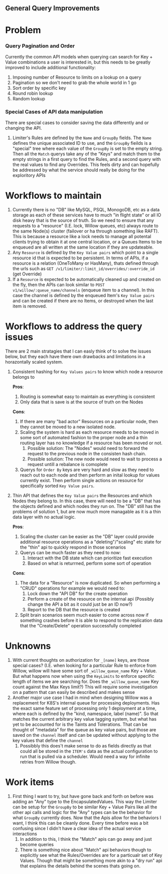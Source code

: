 General Query Improvements
--------------------------

# Problem

### Query Pagination and Order
Currently the common API models when querying can search for Key + Value combinations a user is interested in,
but this needs to be greatly improved to include additional functionality:

1. Imposing number of Resource to limits on a lookup on a query
2. Pagination so we don't need to grab the whole world in 1 go
3. Sort order by specific key
4. Round robin lookup
5. Random lookup

### Special Cases of API data manipulation
There are special cases to consider saving the data differently and or changing the API.

1. Limiter's Rules are defined by the `Name` and `GroupBy` fields. The `Name` defines the
   unique associated ID to use, and the `GroupBy` fieilds is a "special" tree where each value of the
   `GroupBy` is set to the empty string. Then all the `Match` querys take any of the "Keys" and match
   them to the empty strings in a first query to find the Rules, and a second query with the real
   values to find any Overrides. This feels dirty and can hopefully be addressed by what the service
   should really be doing for the exploritory APIs

# Workflows to maintain

1. Currently there is no "DB" like MySQL, PSQL, MonogoDB, etc as a data storage as each of these services have to much
   "in flight state" or all IO disk heavy that is the source of truth. So we need to ensure that any requests to a
   "resource" (I.E. lock, Willow queues, etc) always route to the same Node(s) cluster (failover or ha through something
   like RAFT). This is because a resource like a lock needs to manage all potental clients trying to obtain it at one central
   location, or a Queues Items to be enqueued are all written at the same location if they are updateable.
2. Any `Resource` is defined by the `Key Value pairs` which point to a single resource id that is expected to be
   persistent. In terms of APIs, if a resource is a relation (OneToMany or HasMany), thats defined through the urls
   such as `GET /v1/limiter/:limit_id/overrides/:override_id` (get Override)
3. If a `Resource` is expected to be automatically cleaned up and created on the fly, then the APIs can look similar
   to `POST v1/willow/:queue_name/channels` (enqueue item to a channel). In this case the channel is defined by the
   enqueued Item's `Key Value pairs` and can be created if there are no Items, or destroyed when the last item is removed.

# Workflows to address the query issues

There are 2 main stratagies that I can easly think of to solve the issues below, but they each have there own
drawbacks and limitations in a horazontally scaled system.

1. Consistent hashing for `Key Values pairs` to know which node a resource belongs to

   **Pros**:
   1. Routing is somewhat easy to maintain as everything is consistent
   2. Only data that is save is at the source of truth on the Nodes
    

   **Cons**:
   1. If there are many "bad actor" Resources on a particular node, then they cannot be moved to a new isolated node.
   2. Scaling the system is hard as each resource meeds to be moved in some sort of automated fashion to the proper node
      and a thin routing layer has no knowledge if a resource has been moved or not.
      1. Possible solution: The "Nodes" would need to forward the request to the previous node in the consisten hash chain.
      2. Possible solution: The new node would need to wait to process a request untill a rebalance is comoplete
   3. Querys for `Order By` keys are very hard and slow as they need to reach out to each node and then perform an inital lookup for values
      currently exist. Then perform single actions on resource for specifically sorted `Key Value pairs`.
  
2. Thin API that defines the `Key Value pairs` the Resources and which Nodes they belong to. In this case, there will need to be a
   "DB" that has the objects defined and which nodes they run on. The "DB" still has the problems of solution 1, but are now much
   more managable as it is a thin data layer with no actual logic.

   **Pros**:
   1. Scaling the cluster can be easier as the "DB" layer could provide additional resource operations as
      a "deleting"/"scaling" etc state for the "thin" api to quickly respond in those scenarios
   2. Querys can be much faster as they need to now:
      1. Interact with the DB state which can prioritize fast execution
      2. Based on what is returrned, perform some sort of operation
    

   **Cons**:
   1. The data for a "Resource" is now duplicated. So when performing a "CRUD" operations for example we would need to:
      1. Lock down the "API DB" for the create operation
      2. Perform a create of the resource on the internal api (Possibly change the API a bit as it could just be an ID now?)
      3. Report to the DB that the resource is created
   2. Split brain scenarios seem much easier to come across now if something crashes before it is able to respond to the replication
      data that the "Create/Delete" operation successfully completed


# Unknowns

1. With current thoughts on authorization for `_[name]` keys, are those special cases? (I.E. when looking for a
   particular Rule to enforce from Willow, willow will have some sort of `_willow_queue_name` Key + Value. But
   what happens now when using the `KeyLimits` to enforce specific length of items we are searching for. Does the
   `_willow_queue_name` Key count against the Max Keys limit?) This will require some investigation on a pattern
   that can easily be described and makes sense
2. Another major use case I had in mind when designing Willow was a replacement for K8S's internal queue for processing
   deployments. Has the exact same feature set of processing only 1 deployment at a time, where each is defined by
   the "kind, namespace, label (name)". So that matches the current arbitrary key value tagging system, but what has yet
   to be accounted for is the Taints and Tolerations. That can be thought of "metadata" for the queue as key value pairs,
   but those are saved on the `channel` itself and can be updated without applying to the key values that define the `channel`
   1. Possibbly this does't make sense to do as fields directly as that could all be stored in the `ITEM's` data as the actual
      configuration to run that is pulled via a scheduler. Would need a way for infinite retries from Willow though.

# Work items

1. First thing I want to try, but have gone back and forth on before was adding an "Any" type to the EncapsulatedValues. This way
   the Limiter can be setup for the `GroupBy` to be similar Key + Value Pairs like all the other api calls and logic for
   the "Any" types can be the behavior for what `GroupBy` currently does. Now that the Apis allow for the behaviors I want, I think
   this can be cleanly done. Every time before was a bit confusing since I didn't have a clear idea of the actual service interactions
   1. In addition to this, I think the "Match" apis can go away and just become queries
   2. There is something nice about "Match" api behaviors though to explicitly see what the Rules/Overrides are for a particualr
      set of Key Values. Though that might be something more akin to a "dry run" api that explains the details behind the scenes
      thats going on.
